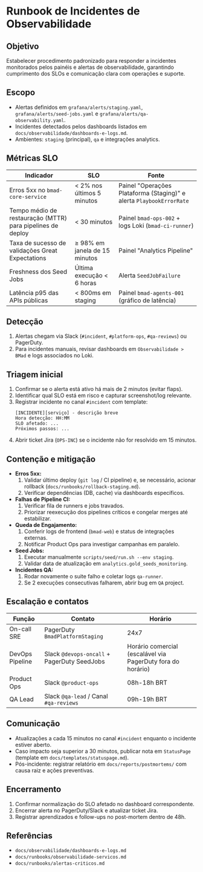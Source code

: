 # Runbook de Incidentes de Observabilidade

## Objetivo
Estabelecer procedimento padronizado para responder a incidentes monitorados pelos painéis e alertas de observabilidade, garantindo cumprimento dos SLOs e comunicação clara com operações e suporte.

## Escopo
- Alertas definidos em `grafana/alerts/staging.yaml`, `grafana/alerts/seed-jobs.yaml` e `grafana/alerts/qa-observability.yaml`.
- Incidentes detectados pelos dashboards listados em `docs/observabilidade/dashboards-e-logs.md`.
- Ambientes: `staging` (principal), `qa` e integrações analytics.

## Métricas SLO
| Indicador | SLO | Fonte |
| --- | --- | --- |
| Erros 5xx no `bmad-core-service` | < 2% nos últimos 5 minutos | Painel "Operações Plataforma (Staging)" e alerta `PlaybookErrorRate` |
| Tempo médio de restauração (MTTR) para pipelines de deploy | < 30 minutos | Painel `bmad-ops-002` + logs Loki (`bmad-ci-runner`) |
| Taxa de sucesso de validações Great Expectations | ≥ 98% em janela de 15 minutos | Painel "Analytics Pipeline" |
| Freshness dos Seed Jobs | Última execução < 6 horas | Alerta `SeedJobFailure` |
| Latência p95 das APIs públicas | < 800ms em staging | Painel `bmad-agents-001` (gráfico de latência) |

## Detecção
1. Alertas chegam via Slack (`#incident`, `#platform-ops`, `#qa-reviews`) ou PagerDuty.
2. Para incidentes manuais, revisar dashboards em `Observabilidade > BMad` e logs associados no Loki.

## Triagem inicial
1. Confirmar se o alerta está ativo há mais de 2 minutos (evitar flaps).
2. Identificar qual SLO está em risco e capturar screenshot/log relevante.
3. Registrar incidente no canal `#incident` com template:
   ```
   [INCIDENTE][serviço] - descrição breve
   Hora detecção: HH:MM
   SLO afetado: ...
   Próximos passos: ...
   ```
4. Abrir ticket Jira (`OPS-INC`) se o incidente não for resolvido em 15 minutos.

## Contenção e mitigação
- **Erros 5xx:**
  1. Validar último deploy (`git log` / CI pipeline) e, se necessário, acionar rollback (`docs/runbooks/rollback-staging.md`).
  2. Verificar dependências (DB, cache) via dashboards específicos.
- **Falhas de Pipeline CI:**
  1. Verificar fila de runners e jobs travados.
  2. Priorizar reexecução dos pipelines críticos e congelar merges até estabilizar.
- **Queda de Engajamento:**
  1. Conferir logs de frontend (`bmad-web`) e status de integrações externas.
  2. Notificar Product Ops para investigar campanhas em paralelo.
- **Seed Jobs:**
  1. Executar manualmente `scripts/seed/run.sh --env staging`.
  2. Validar data de atualização em `analytics.gold_seeds_monitoring`.
- **Incidentes QA:**
  1. Rodar novamente o suite falho e coletar logs `qa-runner`.
  2. Se 2 execuções consecutivas falharem, abrir bug em `QA` project.

## Escalação e contatos
| Função | Contato | Horário |
| --- | --- | --- |
| On-call SRE | PagerDuty `BmadPlatformStaging` | 24x7 |
| DevOps Pipeline | Slack `@devops-oncall` + PagerDuty SeedJobs | Horário comercial (escalável via PagerDuty fora do horário) |
| Product Ops | Slack `@product-ops` | 08h-18h BRT |
| QA Lead | Slack `@qa-lead` / Canal `#qa-reviews` | 09h-19h BRT |

## Comunicação
- Atualizações a cada 15 minutos no canal `#incident` enquanto o incidente estiver aberto.
- Caso impacto seja superior a 30 minutos, publicar nota em `StatusPage` (template em `docs/templates/statuspage.md`).
- Pós-incidente: registrar relatório em `docs/reports/postmortems/` com causa raiz e ações preventivas.

## Encerramento
1. Confirmar normalização do SLO afetado no dashboard correspondente.
2. Encerrar alerta no PagerDuty/Slack e atualizar ticket Jira.
3. Registrar aprendizados e follow-ups no post-mortem dentro de 48h.

## Referências
- `docs/observabilidade/dashboards-e-logs.md`
- `docs/runbooks/observabilidade-servicos.md`
- `docs/runbooks/alertas-criticos.md`
